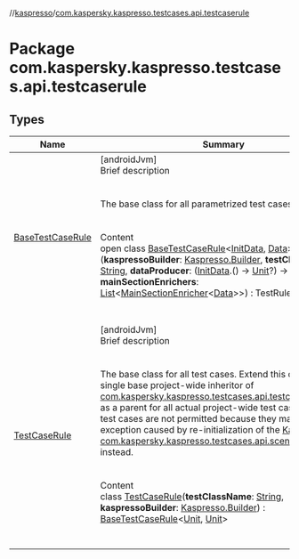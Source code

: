//[kaspresso](../index.md)/[com.kaspersky.kaspresso.testcases.api.testcaserule](index.md)



# Package com.kaspersky.kaspresso.testcases.api.testcaserule  


## Types  
  
|  Name|  Summary| 
|---|---|
| [BaseTestCaseRule](-base-test-case-rule/index.md)| [androidJvm]  <br>Brief description  <br><br><br>The base class for all parametrized test cases rules.<br><br>  <br>Content  <br>open class [BaseTestCaseRule](-base-test-case-rule/index.md)<[InitData](-base-test-case-rule/index.md), [Data](-base-test-case-rule/index.md)>(**kaspressoBuilder**: [Kaspresso.Builder](../com.kaspersky.kaspresso.kaspresso/-kaspresso/-builder/index.md), **testClassName**: [String](https://kotlinlang.org/api/latest/jvm/stdlib/kotlin/-string/index.html), **dataProducer**: ([InitData](-base-test-case-rule/index.md).() -> [Unit](https://kotlinlang.org/api/latest/jvm/stdlib/kotlin/-unit/index.html)?) -> [Data](-base-test-case-rule/index.md), **mainSectionEnrichers**: [List](https://kotlinlang.org/api/latest/jvm/stdlib/kotlin.collections/-list/index.html)<[MainSectionEnricher](../com.kaspersky.kaspresso.enricher/-main-section-enricher/index.md)<[Data](-base-test-case-rule/index.md)>>) : TestRule  <br><br><br>
| [TestCaseRule](-test-case-rule/index.md)| [androidJvm]  <br>Brief description  <br><br><br>The base class for all test cases. Extend this class with a single base project-wide inheritor of [com.kaspersky.kaspresso.testcases.api.testcase.TestCase](../com.kaspersky.kaspresso.testcases.api.testcase/-test-case/index.md) as a parent for all actual project-wide test cases. Nesting test cases are not permitted because they may produce an exception caused by re-initialization of the [Kaspresso](../com.kaspersky.kaspresso.kaspresso/-kaspresso/index.md), use [com.kaspersky.kaspresso.testcases.api.scenario.Scenario](../com.kaspersky.kaspresso.testcases.api.scenario/-scenario/index.md) instead.<br><br>  <br>Content  <br>class [TestCaseRule](-test-case-rule/index.md)(**testClassName**: [String](https://kotlinlang.org/api/latest/jvm/stdlib/kotlin/-string/index.html), **kaspressoBuilder**: [Kaspresso.Builder](../com.kaspersky.kaspresso.kaspresso/-kaspresso/-builder/index.md)) : [BaseTestCaseRule](-base-test-case-rule/index.md)<[Unit](https://kotlinlang.org/api/latest/jvm/stdlib/kotlin/-unit/index.html), [Unit](https://kotlinlang.org/api/latest/jvm/stdlib/kotlin/-unit/index.html)>   <br><br><br>

